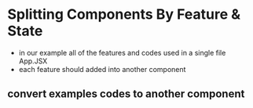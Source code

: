 # Splitting Components By Feature & State
* in our example all of the features and codes used in a single file App.JSX
* each feature should added into another component 

## convert examples codes to another component 
